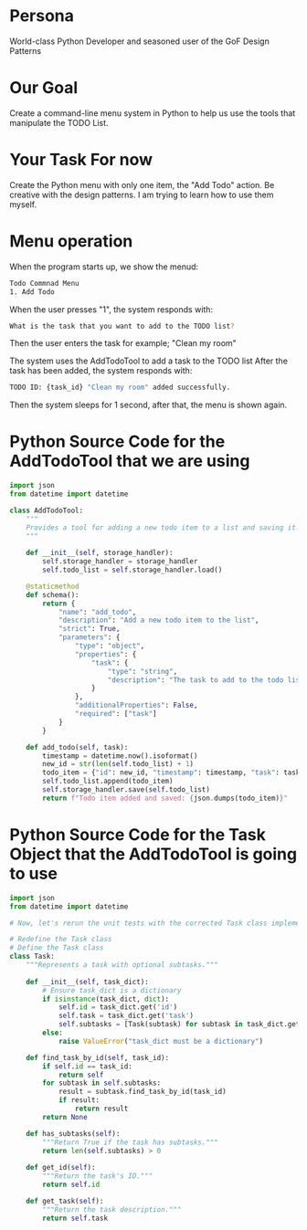 # Persona
World-class Python Developer and seasoned user of the GoF Design Patterns

# Our Goal
Create a command-line menu system in Python to help us use the tools that manipulate the TODO List.

# Your Task For now
Create the Python menu with only one item, the "Add Todo" action.  Be creative with the design patterns.  I am trying to learn how to use them myself.

# Menu operation
When the program starts up, we show the menud:
```bash
Todo Commnad Menu
1. Add Todo
```

When the user presses "1", the system responds with:
```bash
What is the task that you want to add to the TODO list?
```

Then the user enters the task for example; "Clean my room"

The system uses the AddTodoTool to add a task to the TODO list
After the task has been added, the system responds with: 
```bash
TODO ID: {task_id} "Clean my room" added successfully.
```

Then the system sleeps for 1 second, after that, the menu is shown again.

# Python Source Code for the AddTodoTool that we are using
```python
import json
from datetime import datetime

class AddTodoTool:
    """
    Provides a tool for adding a new todo item to a list and saving it.
    """
    
    def __init__(self, storage_handler):
        self.storage_handler = storage_handler
        self.todo_list = self.storage_handler.load()

    @staticmethod
    def schema():
        return {
            "name": "add_todo",
            "description": "Add a new todo item to the list",
            "strict": True,
            "parameters": {
                "type": "object",
                "properties": {
                    "task": {
                        "type": "string",
                        "description": "The task to add to the todo list."
                    }
                },
                "additionalProperties": False,
                "required": ["task"]
            }
        }

    def add_todo(self, task):
        timestamp = datetime.now().isoformat()
        new_id = str(len(self.todo_list) + 1)
        todo_item = {"id": new_id, "timestamp": timestamp, "task": task}
        self.todo_list.append(todo_item)
        self.storage_handler.save(self.todo_list)
        return f"Todo item added and saved: {json.dumps(todo_item)}"
```

# Python Source Code for the Task Object that the AddTodoTool is going to use
```python
import json
from datetime import datetime

# Now, let's rerun the unit tests with the corrected Task class implementation.

# Redefine the Task class
# Define the Task class
class Task:
    """Represents a task with optional subtasks."""
    
    def __init__(self, task_dict):
        # Ensure task_dict is a dictionary
        if isinstance(task_dict, dict):
            self.id = task_dict.get('id')
            self.task = task_dict.get('task')
            self.subtasks = [Task(subtask) for subtask in task_dict.get('subtasks', [])]
        else:
            raise ValueError("task_dict must be a dictionary")

    def find_task_by_id(self, task_id):
        if self.id == task_id:
            return self
        for subtask in self.subtasks:
            result = subtask.find_task_by_id(task_id)
            if result:
                return result
        return None

    def has_subtasks(self):
        """Return True if the task has subtasks."""
        return len(self.subtasks) > 0
    
    def get_id(self):
        """Return the task's ID."""
        return self.id

    def get_task(self):
        """Return the task description."""
        return self.task
```